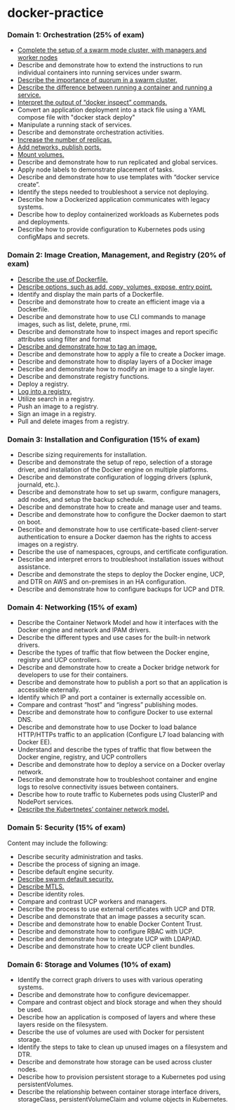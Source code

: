 # docker-practice

### Domain 1: Orchestration (25% of exam)

* [Complete the setup of a swarm mode cluster, with managers and worker nodes](data/1.Orchestration/complete_setup_swarm_mode_cluster_managers_worker_nodes.yaml)
* Describe and demonstrate how to extend the instructions to run individual containers into running services under swarm.
* [Describe the importance of quorum in a swarm cluster.](data/1.Orchestration/describe_importance_quorum_swarm_cluster.yaml)
* [Describe the difference between running a container and running a service.](data/1.Orchestration/describe_difference_between_running_container_and_service.yaml)
* [Interpret the output of “docker inspect” commands.](data/1.Orchestration/interpret_output_docker_inspect_commend.yaml)
* Convert an application deployment into a stack file using a YAML compose file with "docker stack deploy"
* Manipulate a running stack of services.
* Describe and demonstrate orchestration activities.
* [Increase the number of replicas.](data/1.Orchestration/increase_the_number_of_replicas.yaml)
* [Add networks, publish ports.](data/1.Orchestration/add_networks_publish_ports.yaml)
* [Mount volumes.](data/1.Orchestration/mount_volumes.yaml)
* Describe and demonstrate how to run replicated and global services.
* Apply node labels to demonstrate placement of tasks.
* Describe and demonstrate how to use templates with “docker service create”.
* Identify the steps needed to troubleshoot a service not deploying.
* Describe how a Dockerized application communicates with legacy systems.
* Describe how to deploy containerized workloads as Kubernetes pods and deployments.
* Describe how to provide configuration to Kubernetes pods using configMaps and secrets.

### Domain 2: Image Creation, Management, and Registry (20% of exam)

* [Describe the use of Dockerfile.](data/2.Image_creation_management_registry/describe_the_use_of_dockerfile.yaml)
* [Describe options, such as add, copy, volumes, expose, entry point.](data/2.Image_creation_management_registry/identify_display_main_parts_dockerfile.yaml)
* Identify and display the main parts of a Dockerfile.
* Describe and demonstrate how to create an efficient image via a Dockerfile.
* Describe and demonstrate how to use CLI commands to manage images, such as list, delete, prune, rmi.
* Describe and demonstrate how to inspect images and report specific attributes using filter and format
* [Describe and demonstrate how to tag an image.](data/2.Image_creation_management_registry/describe_demonstrate_how_to_tag_image.yaml)
* Describe and demonstrate how to apply a file to create a Docker image.
* Describe and demonstrate how to display layers of a Docker image
* Describe and demonstrate how to modify an image to a single layer.
* Describe and demonstrate registry functions.
* Deploy a registry.
* [Log into a registry.](data/2.Image_creation_management_registry/log_into_a_registry.yaml)
* Utilize search in a registry.
* Push an image to a registry.
* Sign an image in a registry.
* Pull and delete images from a registry.

### Domain 3: Installation and Configuration (15% of exam)

* Describe sizing requirements for installation.
* Describe and demonstrate the setup of repo, selection of a storage driver, and installation of the Docker engine on multiple platforms.
* Describe and demonstrate configuration of logging drivers (splunk, journald, etc.).
* Describe and demonstrate how to set up swarm, configure managers, add nodes, and setup the backup schedule.
* Describe and demonstrate how to create and manage user and teams.
* Describe and demonstrate how to configure the Docker daemon to start on boot.
* Describe and demonstrate how to use certificate-based client-server authentication to ensure a Docker daemon has the rights to access images on a registry.
* Describe the use of namespaces, cgroups, and certificate configuration.
* Describe and interpret errors to troubleshoot installation issues without assistance.
* Describe and demonstrate the steps to deploy the Docker engine, UCP, and DTR on AWS and on-premises in an HA configuration.
* Describe and demonstrate how to configure backups for UCP and DTR.

### Domain 4: Networking (15% of exam)

* Describe the Container Network Model and how it interfaces with the Docker engine and network and IPAM drivers.
* Describe the different types and use cases for the built-in network drivers.
* Describe the types of traffic that flow between the Docker engine, registry and UCP controllers.
* Describe and demonstrate how to create a Docker bridge network for developers to use for their containers.
* Describe and demonstrate how to publish a port so that an application is accessible externally.
* Identify which IP and port a container is externally accessible on.
* Compare and contrast “host” and “ingress” publishing modes.
* Describe and demonstrate how to configure Docker to use external DNS.
* Describe and demonstrate how to use Docker to load balance HTTP/HTTPs traffic to an application (Configure L7 load balancing with Docker EE).
* Understand and describe the types of traffic that flow between the Docker engine, registry, and UCP controllers
* Describe and demonstrate how to deploy a service on a Docker overlay network.
* Describe and demonstrate how to troubleshoot container and engine logs to resolve connectivity issues between containers.
* Describe how to route traffic to Kubernetes pods using ClusterIP and NodePort services.
* [Describe the Kubertnetes’ container network model.](data/4.Networking/describe_kubertnetes_container_network_model.yaml)

### Domain 5: Security (15% of exam)

Content may include the following:
* Describe security administration and tasks.
* Describe the process of signing an image.
* Describe default engine security.
* [Describe swarm default security.](data/5.Security/describe_swarm_default_security.yaml)
* [Describe MTLS.](data/5.Security/describe_mtls.yaml)
* Describe identity roles.
* Compare and contrast UCP workers and managers.
* Describe the process to use external certificates with UCP and DTR.
* Describe and demonstrate that an image passes a security scan.
* Describe and demonstrate how to enable Docker Content Trust.
* Describe and demonstrate how to configure RBAC with UCP.
* Describe and demonstrate how to integrate UCP with LDAP/AD.
* Describe and demonstrate how to create UCP client bundles.

### Domain 6: Storage and Volumes (10% of exam)

* Identify the correct graph drivers to uses with various operating systems.
* Describe and demonstrate how to configure devicemapper.
* Compare and contrast object and block storage and when they should be used.
* Describe how an application is composed of layers and where these layers reside on the filesystem.
* Describe the use of volumes are used with Docker for persistent storage.
* Identify the steps to take to clean up unused images on a filesystem and DTR.
* Describe and demonstrate how storage can be used across cluster nodes.
* Describe how to provision persistent storage to a Kubernetes pod using persistentVolumes.
* Describe the relationship between container storage interface drivers, storageClass, persistentVolumeClaim and volume objects in Kubernetes.